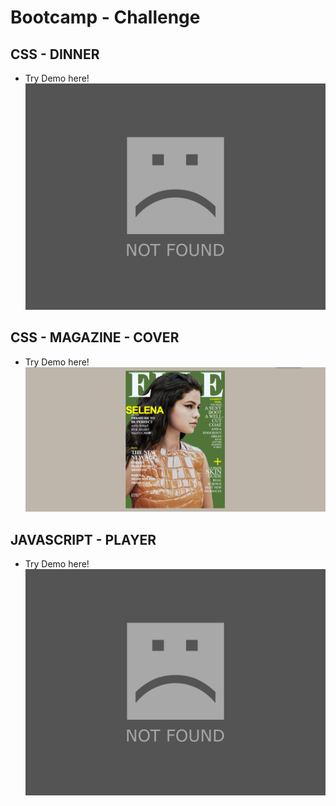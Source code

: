 # Bootcamp - Challenge

## CSS - DINNER
* Try Demo here!
![alt](img-demo\not-found-image-15383864787lu.jpg)

## CSS - MAGAZINE - COVER
* Try Demo here!
![alt](img-demo\Screenshot_1.png)

## JAVASCRIPT - PLAYER
* Try Demo here!
![alt](img-demo\not-found-image-15383864787lu.jpg)